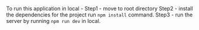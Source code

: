 To run this application in local - 
Step1 - move to root directory
Step2 - install the dependencies for the project 
  run `npm install` command.
Step3 - run the server by running `npm run dev` in local.
